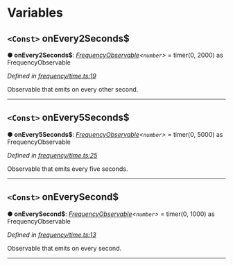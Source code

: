 

# Variables

<a id="onevery2seconds_"></a>

## `<Const>` onEvery2Seconds$

**● onEvery2Seconds$**: *[FrequencyObservable](../interfaces/_types_.frequencyobservable.md)<`number`>* =  timer(0, 2000) as FrequencyObservable<number>

*Defined in [frequency/time.ts:19](https://github.com/paritytech/js-libs/blob/a8a861f/packages/light.js/src/frequency/time.ts#L19)*

Observable that emits on every other second.

___
<a id="onevery5seconds_"></a>

## `<Const>` onEvery5Seconds$

**● onEvery5Seconds$**: *[FrequencyObservable](../interfaces/_types_.frequencyobservable.md)<`number`>* =  timer(0, 5000) as FrequencyObservable<number>

*Defined in [frequency/time.ts:25](https://github.com/paritytech/js-libs/blob/a8a861f/packages/light.js/src/frequency/time.ts#L25)*

Observable that emits every five seconds.

___
<a id="oneverysecond_"></a>

## `<Const>` onEverySecond$

**● onEverySecond$**: *[FrequencyObservable](../interfaces/_types_.frequencyobservable.md)<`number`>* =  timer(0, 1000) as FrequencyObservable<number>

*Defined in [frequency/time.ts:13](https://github.com/paritytech/js-libs/blob/a8a861f/packages/light.js/src/frequency/time.ts#L13)*

Observable that emits on every second.

___

